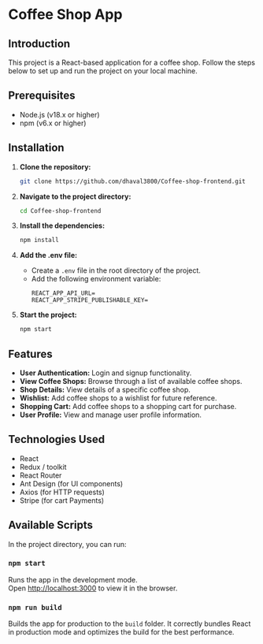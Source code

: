 # Coffee Shop App

## Introduction
This project is a React-based application for a coffee shop. Follow the steps below to set up and run the project on your local machine.

## Prerequisites
- Node.js (v18.x or higher)
- npm (v6.x or higher)

## Installation

1. **Clone the repository:**
    ```bash
    git clone https://github.com/dhaval3800/Coffee-shop-frontend.git
    ```

2. **Navigate to the project directory:**
    ```bash
    cd Coffee-shop-frontend
    ```

3. **Install the dependencies:**
    ```bash
    npm install
    ```

4. **Add the .env file:**
    - Create a `.env` file in the root directory of the project.
    - Add the following environment variable:
        ```plaintext
        REACT_APP_API_URL=
        REACT_APP_STRIPE_PUBLISHABLE_KEY=
        ```

5. **Start the project:**
    ```bash
    npm start
    ```



## Features

- **User Authentication:** Login and signup functionality.
- **View Coffee Shops:** Browse through a list of available coffee shops.
- **Shop Details:** View details of a specific coffee shop.
- **Wishlist:** Add coffee shops to a wishlist for future reference.
- **Shopping Cart:** Add coffee shops to a shopping cart for purchase.
- **User Profile:** View and manage user profile information.

## Technologies Used

- React
- Redux / toolkit
- React Router
- Ant Design (for UI components)
- Axios (for HTTP requests)
- Stripe (for cart Payments)


## Available Scripts

In the project directory, you can run:

### `npm start`
Runs the app in the development mode.\
Open [http://localhost:3000](http://localhost:3000) to view it in the browser.


### `npm run build`
Builds the app for production to the `build` folder. It correctly bundles React in production mode and optimizes the build for the best performance.

